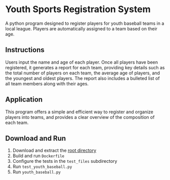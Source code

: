 # Youth Sports Registration System
A python program designed to register players for youth baseball teams in a local league. Players are automatically assigned to a team based on their age.

## Instructions
Users input the name and age of each player. Once all players have been registered, it generates a report for each team, providing key details such as the total number of players on each team, the average age of players, and the youngest and oldest players. The report also includes a bulleted list of all team members along with their ages.

## Application
This program offers a simple and efficient way to register and organize players into teams, and provides a clear overview of the composition of each team.

## Download and Run
1) Download and extract the [root directory](https://github.com/caydnbaldwin/Youth-Baseball/archive/refs/heads/main.zip)
2) Build and run `Dockerfile`
3) Configure the tests in the `test_files` subdirectory
4) Run `test_youth_baseball.py`
5) Run `youth_baseball.py`
